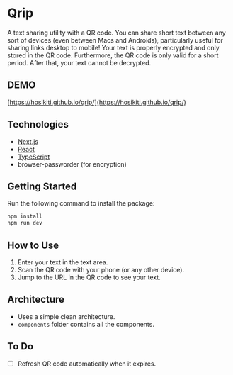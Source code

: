 # Qrip

A text sharing utility with a QR code. You can share short text between any sort of devices (even between Macs and Androids), particularly useful for sharing links desktop to mobile! Your text is properly encrypted and only stored in the QR code. Furthermore, the QR code is only valid for a short period. After that, your text cannot be decrypted.

## DEMO

[https://hosikiti.github.io/qrip/](https://hosikiti.github.io/qrip/)

## Technologies

- [Next.js](https://nextjs.org/)
- [React](https://reactjs.org/)
- [TypeScript](https://www.typescriptlang.org/)
- browser-passworder (for encryption)

## Getting Started

Run the following command to install the package:

```bash
npm install
npm run dev
```

## How to Use

1. Enter your text in the text area.
2. Scan the QR code with your phone (or any other device).
3. Jump to the URL in the QR code to see your text.

## Architecture

- Uses a simple clean architecture.
- `components` folder contains all the components.

## To Do

- [ ] Refresh QR code automatically when it expires.